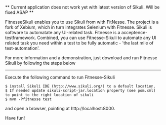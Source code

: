 ** Current application does not work yet with latest version of Sikuli. Will be fixed ASAP **

FitnesseSikuli enables you to use Sikuli from with FitNesse. The project is a fork of Xebium, which in turn integrates Selenium with Fitnesse.
Sikuli is software to automatate any UI-related task. Fitnesse is a acceptence-testframework. Combined, you can use Fitnesse-Sikuli to automate any UI related task you need within a test to be fully automatic - 'the last mile of test-automation'.

For more information and a demonstration, just download and run Fitnesse Sikuli by following the steps below

---------------

Execute the following command to run Fitnesse-Sikuli

	$ install Sikuli IDE (http://www.sikuli.org/) to a default location.
	$ If needed update sikuli-script-jar.location property (see pom.xml) to point to the right location of sikuli
	$ mvn -Pfitnesse test

and open a browser, pointing at http://localhost:8000.

Have fun!
